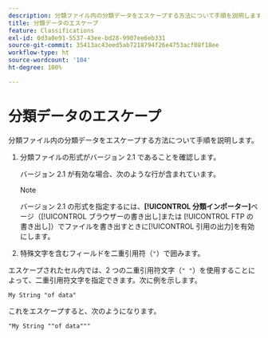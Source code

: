 ```yaml
---
description: 分類ファイル内の分類データをエスケープする方法について手順を説明します。
title: 分類データのエスケープ
feature: Classifications
exl-id: 0d3a0e91-5537-43ee-bd28-9907ee6eb331
source-git-commit: 35413ac43eed5ab7218794f26e4753acf08f18ee
workflow-type: ht
source-wordcount: '104'
ht-degree: 100%

---
```


# 分類データのエスケープ

分類ファイル内の分類データをエスケープする方法について手順を説明します。

<!--Meike, please check this page against orginal. It might be missing information. -->

1. 分類ファイルの形式がバージョン 2.1 であることを確認します。

   バージョン 2.1 が有効な場合、次のような行が含まれています。

   >[!NOTE]
   >
   >バージョン 2.1 の形式を指定するには、**[!UICONTROL 分類インポーター]**&#x200B;ページ（[!UICONTROL ブラウザーの書き出し]または [!UICONTROL FTP の書き出し]）でファイルを書き出すときに[!UICONTROL 引用の出力]を有効にします。

1. 特殊文字を含むフィールドを二重引用符（`"`）で囲みます。

エスケープされたセル内では、2 つの二重引用符文字（`" "`）を使用することによって、二重引用符文字を指定できます。次に例を示します。

```
My String "of data"
```

これをエスケープすると、次のようになります。

```
"My String ""of data"""
```
